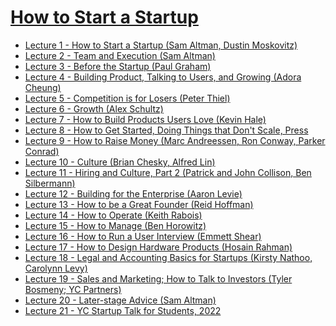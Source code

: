 # [How to Start a Startup](https://www.youtube.com/playlist?list=PL5q_lef6zVkaTY_cT1k7qFNF2TidHCe-1)

- [Lecture 1 - How to Start a Startup (Sam Altman, Dustin Moskovitz)]()
- [Lecture 2 - Team and Execution (Sam Altman)]()
- [Lecture 3 - Before the Startup (Paul Graham)]()
- [Lecture 4 - Building Product, Talking to Users, and Growing (Adora Cheung)]()
- [Lecture 5 - Competition is for Losers (Peter Thiel)]()
- [Lecture 6 - Growth (Alex Schultz)]()
- [Lecture 7 - How to Build Products Users Love (Kevin Hale)]()
- [Lecture 8 - How to Get Started, Doing Things that Don't Scale, Press]()
- [Lecture 9 - How to Raise Money (Marc Andreessen, Ron Conway, Parker Conrad)]()
- [Lecture 10 - Culture (Brian Chesky, Alfred Lin)]()
- [Lecture 11 - Hiring and Culture, Part 2 (Patrick and John Collison, Ben Silbermann)]()
- [Lecture 12 - Building for the Enterprise (Aaron Levie)]()
- [Lecture 13 - How to be a Great Founder (Reid Hoffman)]()
- [Lecture 14 - How to Operate (Keith Rabois)]()
- [Lecture 15 - How to Manage (Ben Horowitz)]()
- [Lecture 16 - How to Run a User Interview (Emmett Shear)]()
- [Lecture 17 - How to Design Hardware Products (Hosain Rahman)]()
- [Lecture 18 - Legal and Accounting Basics for Startups (Kirsty Nathoo, Carolynn Levy)]()
- [Lecture 19 - Sales and Marketing; How to Talk to Investors (Tyler Bosmeny; YC Partners)]()
- [Lecture 20 - Later-stage Advice (Sam Altman)]()
- [Lecture 21 - YC Startup Talk for Students, 2022]()

